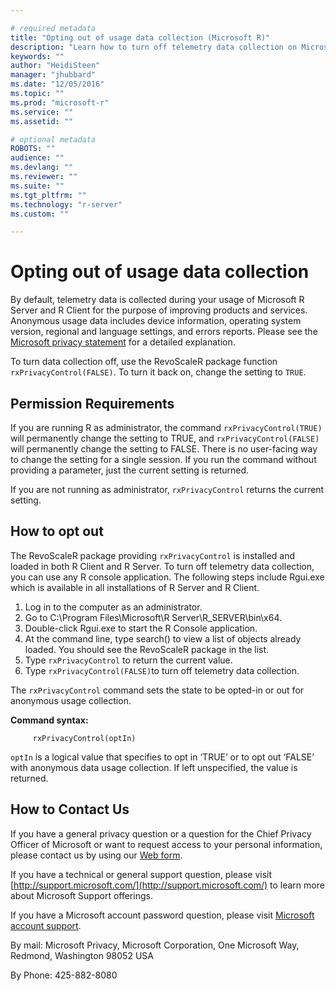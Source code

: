 ```yaml
---

# required metadata
title: "Opting out of usage data collection (Microsoft R)"
description: "Learn how to turn off telemetry data collection on Microsoft R Server and R Client using the `rxPrivacyControl` function."
keywords: ""
author: "HeidiSteen"
manager: "jhubbard"
ms.date: "12/05/2016"
ms.topic: ""
ms.prod: "microsoft-r"
ms.service: ""
ms.assetid: ""

# optional metadata
ROBOTS: ""
audience: ""
ms.devlang: ""
ms.reviewer: ""
ms.suite: ""
ms.tgt_pltfrm: ""
ms.technology: "r-server"
ms.custom: ""

---
```

# Opting out of usage data collection

By default, telemetry data is collected during your usage of Microsoft R Server and R Client for the purpose of improving products and services. Anonymous usage data includes device information, operating system version, regional and language settings, and errors reports. Please see the [Microsoft privacy statement](https://privacy.microsoft.com/privacystatement) for a detailed explanation.

To turn data collection off, use the RevoScaleR package function `rxPrivacyControl(FALSE)`. To turn it back on, change the setting to `TRUE`.

## Permission Requirements

If you are running R as administrator, the command `rxPrivacyControl(TRUE)` will permanently change the setting to TRUE, and `rxPrivacyControl(FALSE)` will permanently change the setting to FALSE. There is no user-facing way to change the setting for a single session. If you run the command without providing a parameter, just the current setting is returned.

If you are not running as administrator, `rxPrivacyControl` returns the current setting.

## How to opt out

The RevoScaleR package providing `rxPrivacyControl` is installed and loaded in both R Client and R Server. To turn off telemetry data collection, you can use any R console application. The following steps include Rgui.exe which is available in all installations of R Server and R Client.

1. Log in to the computer as an administrator.
2. Go to C:\Program Files\Microsoft\R Server\R_SERVER\bin\x64.
3. Double-click Rgui.exe to start the R Console application.
4. At the command line, type search() to view a list of objects already loaded. You should see the RevoScaleR package in the list.
5. Type `rxPrivacyControl` to return the current value.
6. Type `rxPrivacyControl(FALSE)`to turn off telemetry data collection.

The  `rxPrivacyControl` command sets the state to be opted-in or out for anonymous usage collection.

**Command syntax:**
~~~~
     rxPrivacyControl(optIn)
~~~~

`optIn` is a logical value that specifies to opt in ‘TRUE’ or to opt out ‘FALSE’ with anonymous data usage collection. If left unspecified, the value is returned.

## How to Contact Us

If you have a general privacy question or a question for the Chief Privacy Officer of Microsoft or want to request access to your personal information, please contact us by using our [Web form](http://go.microsoft.com/fwlink/?LinkId=321116).

If you have a technical or general support question, please visit [http://support.microsoft.com/](http://support.microsoft.com/) to learn more about Microsoft Support offerings.

If you have a Microsoft account password question, please visit [Microsoft account support](http://go.microsoft.com/FWLink/p/?LinkID=320207).

By mail: Microsoft Privacy, Microsoft Corporation, One Microsoft Way, Redmond, Washington 98052 USA

By Phone: 425-882-8080
